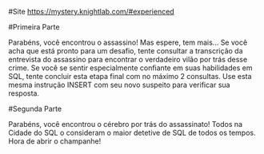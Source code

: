 #Site
https://mystery.knightlab.com/#experienced

#Primeira Parte

Parabéns, você encontrou o assassino! Mas espere, tem mais... 
Se você acha que está pronto para um desafio, 
tente consultar a transcrição da entrevista do assassino para encontrar o verdadeiro
vilão por trás desse crime. Se você se sentir especialmente confiante em suas habilidades em SQL,
tente concluir esta etapa final com no máximo 2 consultas.
Use esta mesma instrução INSERT com seu novo suspeito para verificar sua resposta.

#Segunda Parte

Parabéns, você encontrou o cérebro por trás do assassinato!
Todos na Cidade do SQL o consideram o maior detetive de SQL de todos os tempos.
Hora de abrir o champanhe!

